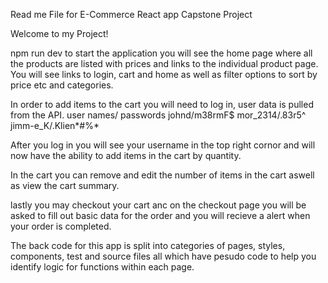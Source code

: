 Read me File for E-Commerce React app Capstone Project

Welcome to my Project!

npm run dev to start the application you will see the home page where all the products are listed with prices and links to the individual product page.
You will see links to login, cart and home as well as filter options to sort by price etc and categories.

In order to add items to the cart you will need to log in, user data is pulled from the API.
user names/ passwords
johnd/m38rmF$
mor_2314/.83r5^
jimm-e_K/.Klien*#%*

After you log in you will see your username in the top right cornor and will now have the ability to add items in the cart by quantity.

In the cart you can remove and edit the number of items in the cart aswell as view the cart summary.

lastly you may checkout your cart anc on the checkout page you will be asked to fill out basic data for the order and you will recieve a alert when your order is completed.

The back code for this app is split into categories of pages, styles, components, test and source files all which have pesudo code to help you identify logic for functions within each page.  
